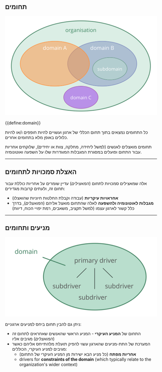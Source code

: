 ## תחומים

![right,fit](img/driver-domain/domains-in-organizations.png)

{{define:domain}}

כל התחומים נמצאים בתוך תחום הכללי של ארגון ועשויים להיות חופפים ו/או להיות כלולים באופן מלא בתחומים אחרים.

תחומים מואצלים לאנשים (למשל ליחידה, מחלקה, צוות או יחידים), שלוקחים אחריות עבור התחום ופועלים במסגרת המגבלות המוגדרות שלו על השפעה ואוטונומיה.

* * *

## האצלת סמכויות לתחומים

אלה שמאצילים סמכויות לתחום (*המאצילים*) עדיין שומרים על אחריות כוללת עבור תחום זה, ולעתים קרובות מגדירים:

- **אחראויות עיקריות** (עבודה וקבלת החלטות חיוניות שהואצלו)
- **מגבלות לאוטונומיה ולהשפעה** לאלה שהתחום מואצל אליהם (ה*מואצלים*), בדרך כלל קשור לארגון עצמו (למשל תקציב, משאבים, רמת יפויי הכוח, דיווח)

* * *

## מניעים ותחומים

![right,fit](img/driver-domain/drivers-and-domains.png)

ניתן גם להבין תחום ביחס למניעים ארגוניים:

- התחום של **המניע העיקרי** - המניע הראשי שהאנשים שאחראים לתחום זה (*המואצלים*) מגיבים אליו
- המערכת של התת-מניעים שהארגון עשוי להפיק תועלת מלהתייחס אליהם כאשר מגיבים למניע העיקרי, הכוללים: 
    - **אחריות מפתח** (כל מניע הבא ישירות מן המניע העיקרי של התחום)
    - drivers for **constraints of the domain** (which typically relate to the organization's wider context)